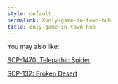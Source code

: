 ```yaml
---
style: default
permalink: Xonly-game-in-town-hub
title: only-game-in-town-hub
---
```

You may also like:

[SCP-1470: Telepathic Spider](http://scp-wiki.net/scp-1470)

[SCP-132: Broken Desert](http://scp-wiki.net/scp-132)
